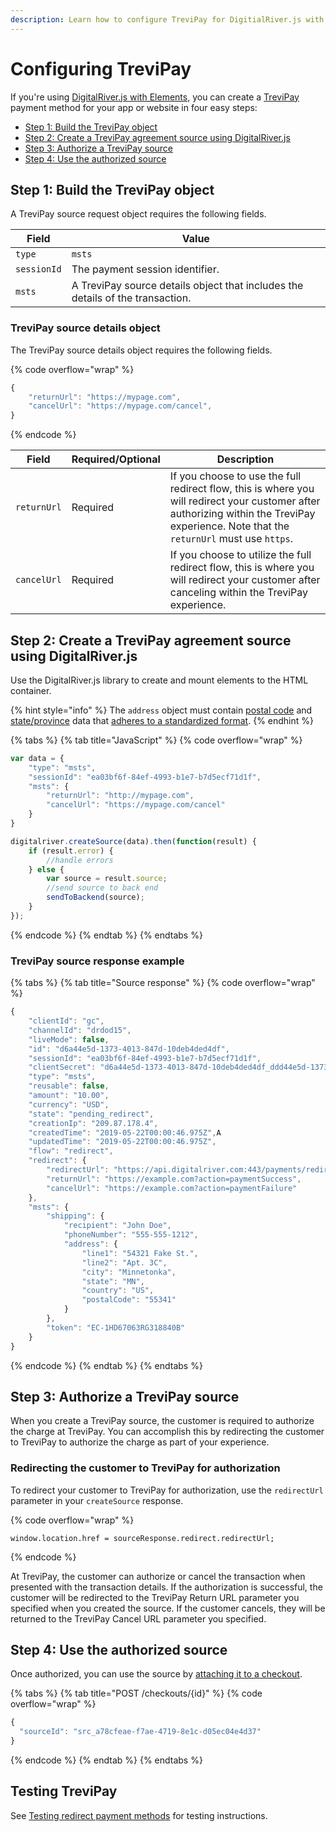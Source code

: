 ```yaml
---
description: Learn how to configure TreviPay for DigitialRiver.js with Elements.
---
```


# Configuring TreviPay

If you're using [DigitalRiver.js with Elements](../), you can create a [TreviPay](../../../supported-payment-methods/trevipay.md) payment method for your app or website in four easy steps:

* [Step 1: Build the TreviPay object](trevipay.md#step-1-build-the-trevipay-object)
* [Step 2: Create a TreviPay agreement source using DigitalRiver.js](trevipay.md#step-2-create-a-trevipay-agreement-source-using-digitalriver-js)
* [Step 3: Authorize a TreviPay source](trevipay.md#step-3-authorize-a-trevipay-source)
* [Step 4: Use the authorized source](trevipay.md#step-4-use-the-authorized-source)

## Step 1: Build the TreviPay object

A TreviPay source request object requires the following fields.

| Field       | Value                                                                          |
| ----------- | ------------------------------------------------------------------------------ |
| `type`      | `msts`                                                                         |
| `sessionId` | The payment session identifier.                                                |
| `msts`      | A TreviPay source details object that includes the details of the transaction. |

### TreviPay source details object

The TreviPay source details object requires the following fields.

{% code overflow="wrap" %}
```javascript
{
    "returnUrl": "https://mypage.com",
    "cancelUrl": "https://mypage.com/cancel",
}
```
{% endcode %}

| Field       | Required/Optional | Description                                                                                                                                                                              |
| ----------- | ----------------- | ---------------------------------------------------------------------------------------------------------------------------------------------------------------------------------------- |
| `returnUrl` | Required          | If you choose to use the full redirect flow, this is where you will redirect your customer after authorizing within the TreviPay experience. Note that the `returnUrl` must use `https`. |
| `cancelUrl` | Required          | If you choose to utilize the full redirect flow, this is where you will redirect your customer after canceling within the TreviPay experience.                                           |

## Step 2: Create a TreviPay agreement source using DigitalRiver.js

Use the DigitalRiver.js library to create and mount elements to the HTML container.

{% hint style="info" %}
The `address` object must contain [postal code](../../../../integration-options/checkouts/creating-checkouts/providing-address-information.md#postal-code-validations) and [state/province](../../../../integration-options/checkouts/creating-checkouts/providing-address-information.md#states-and-province-validations) data that [adheres to a standardized format](../../../../integration-options/checkouts/creating-checkouts/providing-address-information.md#postal-code-and-state-province-validations).
{% endhint %}

{% tabs %}
{% tab title="JavaScript" %}
{% code overflow="wrap" %}
```javascript
var data = {
    "type": "msts",
    "sessionId": "ea03bf6f-84ef-4993-b1e7-b7d5ecf71d1f",
    "msts": {
        "returnUrl": "http://mypage.com",
        "cancelUrl": "https://mypage.com/cancel"
    }
}

digitalriver.createSource(data).then(function(result) {
    if (result.error) {
        //handle errors
    } else {
        var source = result.source;
        //send source to back end
        sendToBackend(source);
    }
});
```
{% endcode %}
{% endtab %}
{% endtabs %}

### TreviPay source response example

{% tabs %}
{% tab title="Source response" %}
{% code overflow="wrap" %}
```javascript
{
    "clientId": "gc",
    "channelId": "drdod15",
    "liveMode": false,
    "id": "d6a44e5d-1373-4013-847d-10deb4ded4df",
    "sessionId": "ea03bf6f-84ef-4993-b1e7-b7d5ecf71d1f",    
    "clientSecret": "d6a44e5d-1373-4013-847d-10deb4ded4df_ddd44e5d-1373-4013-847d-10deb4ded4df",
    "type": "msts",
    "reusable": false,
    "amount": "10.00",
    "currency": "USD",
    "state": "pending_redirect",
    "creationIp": "209.87.178.4",
    "createdTime": "2019-05-22T00:00:46.975Z",A 
    "updatedTime": "2019-05-22T00:00:46.975Z",
    "flow": "redirect",
    "redirect": {
        "redirectUrl": "https://api.digitalriver.com:443/payments/redirects/b8f2207b-8236-4608-b5a2-812790d42ed8?apiKey=pk_test_6cb0fe9ce3124093a9ad906f6c589e2ds",
        "returnUrl": "https://example.com?action=paymentSuccess",
        "cancelUrl": "https://example.com?action=paymentFailure"
    },
    "msts": {
        "shipping": {
            "recipient": "John Doe",
            "phoneNumber": "555-555-1212",
            "address": {
                "line1": "54321 Fake St.",
                "line2": "Apt. 3C",
                "city": "Minnetonka",
                "state": "MN",
                "country": "US",
                "postalCode": "55341"
            }
        },
        "token": "EC-1HD67063RG318840B"
    }
}
```
{% endcode %}
{% endtab %}
{% endtabs %}

## Step 3: Authorize a TreviPay source

When you create a TreviPay source, the customer is required to authorize the charge at TreviPay. You can accomplish this by redirecting the customer to TreviPay to authorize the charge as part of your experience.

### Redirecting the customer to TreviPay for authorization <a href="#redirecting-the-customer-to-paypal-for-authorization" id="redirecting-the-customer-to-paypal-for-authorization"></a>

To redirect your customer to TreviPay for authorization, use the `redirectUrl` parameter in your `createSource` response.

{% code overflow="wrap" %}
```
window.location.href = sourceResponse.redirect.redirectUrl;
```
{% endcode %}

At TreviPay, the customer can authorize or cancel the transaction when presented with the transaction details. If the authorization is successful, the customer will be redirected to the TreviPay Return URL parameter you specified when you created the source. If the customer cancels, they will be returned to the TreviPay Cancel URL parameter you specified.​

## Step 4: Use the authorized source

Once authorized, you can use the source by [attaching it to a checkout](../../../payment-sources/using-the-source-identifier.md#attaching-sources-to-checkouts).

{% tabs %}
{% tab title="POST /checkouts/{id}" %}
{% code overflow="wrap" %}
```javascript
{
  "sourceId": "src_a78cfeae-f7ae-4719-8e1c-d05ec04e4d37"
}
```
{% endcode %}
{% endtab %}
{% endtabs %}

## Testing TreviPay

See [Testing redirect payment methods](../../../../developer-resources/testing-scenarios.md#testing-redirect-payment-methods) for testing instructions.
